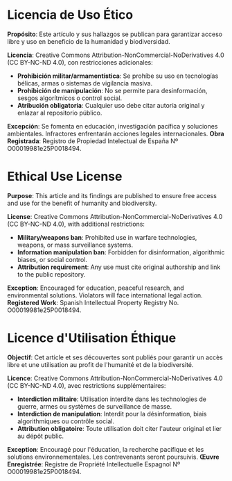 # Licencia de Uso Ético

**Propósito**: Este artículo y sus hallazgos se publican para garantizar acceso libre y uso en beneficio de la humanidad y biodiversidad.

**Licencia**: Creative Commons Attribution-NonCommercial-NoDerivatives 4.0 (CC BY-NC-ND 4.0), con restricciones adicionales:
- **Prohibición militar/armamentística**: Se prohíbe su uso en tecnologías bélicas, armas o sistemas de vigilancia masiva.
- **Prohibición de manipulación**: No se permite para desinformación, sesgos algorítmicos o control social.
- **Atribución obligatoria**: Cualquier uso debe citar autoría original y enlazar al repositorio público.

**Excepción**: Se fomenta en educación, investigación pacífica y soluciones ambientales. Infractores enfrentarán acciones legales internacionales.
**Obra Registrada**: Registro de Propiedad Intelectual de España Nº O00019981e25P0018494.

# Ethical Use License

**Purpose**: This article and its findings are published to ensure free access and use for the benefit of humanity and biodiversity.

**License**: Creative Commons Attribution-NonCommercial-NoDerivatives 4.0 (CC BY-NC-ND 4.0), with additional restrictions:
- **Military/weapons ban**: Prohibited use in warfare technologies, weapons, or mass surveillance systems.
- **Information manipulation ban**: Forbidden for disinformation, algorithmic biases, or social control.
- **Attribution requirement**: Any use must cite original authorship and link to the public repository.

**Exception**: Encouraged for education, peaceful research, and environmental solutions. Violators will face international legal action.
**Registered Work**: Spanish Intellectual Property Registry No. O00019981e25P0018494.

# Licence d'Utilisation Éthique

**Objectif**: Cet article et ses découvertes sont publiés pour garantir un accès libre et une utilisation au profit de l'humanité et de la biodiversité.

**Licence**: Creative Commons Attribution-NonCommercial-NoDerivatives 4.0 (CC BY-NC-ND 4.0), avec restrictions supplémentaires:
- **Interdiction militaire**: Utilisation interdite dans les technologies de guerre, armes ou systèmes de surveillance de masse.
- **Interdiction de manipulation**: Interdit pour la désinformation, biais algorithmiques ou contrôle social.
- **Attribution obligatoire**: Toute utilisation doit citer l'auteur original et lier au dépôt public.

**Exception**: Encouragé pour l'éducation, la recherche pacifique et les solutions environnementales. Les contrevenants seront poursuivis.
**Œuvre Enregistrée**: Registre de Propriété Intellectuelle Espagnol Nº O00019981e25P0018494.
